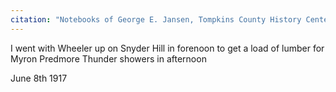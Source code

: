 ```yaml
---
citation: "Notebooks of George E. Jansen, Tompkins County History Center."
---
```

I went with Wheeler up on Snyder Hill in forenoon to get a load of lumber for Myron Predmore Thunder showers in afternoon

June 8th 1917

